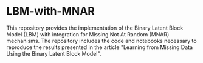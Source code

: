 # LBM-with-MNAR
This repository provides the implementation of the Binary Latent Block Model (LBM) with integration for Missing Not At Random (MNAR) mechanisms. The repository includes the code and notebooks necessary to reproduce the results presented in the article "Learning from Missing Data Using the Binary Latent Block Model".
